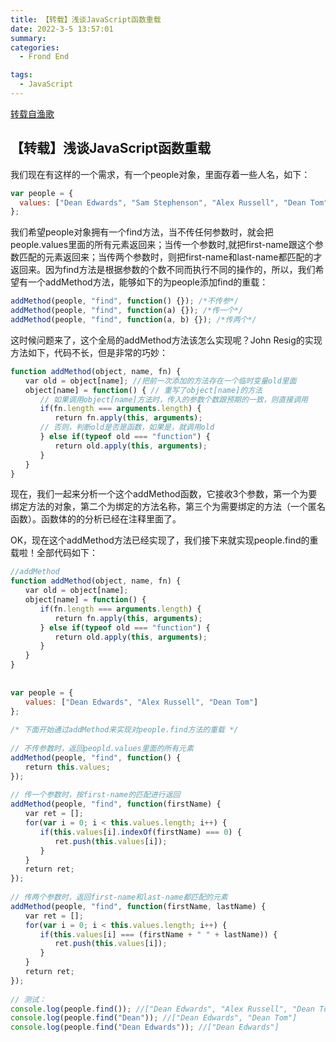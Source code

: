 ```yaml
---
title: 【转载】浅谈JavaScript函数重载
date: 2022-3-5 13:57:01
summary: 
categories: 
  - Frond End

tags:
  - JavaScript
---
```


[转载自渔歌](https://www.cnblogs.com/yugege/p/5539020.html)

## 【转载】浅谈JavaScript函数重载

我们现在有这样的一个需求，有一个people对象，里面存着一些人名，如下：

```js
var people = {
  values: ["Dean Edwards", "Sam Stephenson", "Alex Russell", "Dean Tom"]
};
```

我们希望people对象拥有一个find方法，当不传任何参数时，就会把people.values里面的所有元素返回来；当传一个参数时,就把first-name跟这个参数匹配的元素返回来；当传两个参数时，则把first-name和last-name都匹配的才返回来。因为find方法是根据参数的个数不同而执行不同的操作的，所以，我们希望有一个addMethod方法，能够如下的为people添加find的重载：

```js
addMethod(people, "find", function() {}); /*不传参*/
addMethod(people, "find", function(a) {}); /*传一个*/
addMethod(people, "find", function(a, b) {}); /*传两个*/
```

这时候问题来了，这个全局的addMethod方法该怎么实现呢？John Resig的实现方法如下，代码不长，但是非常的巧妙：

```js
function addMethod(object, name, fn) {
　　var old = object[name]; //把前一次添加的方法存在一个临时变量old里面
　　object[name] = function() { // 重写了object[name]的方法
　　　　// 如果调用object[name]方法时，传入的参数个数跟预期的一致，则直接调用
　　　　if(fn.length === arguments.length) {
　　　　　　return fn.apply(this, arguments);
　　　　// 否则，判断old是否是函数，如果是，就调用old
　　　　} else if(typeof old === "function") {
　　　　　　return old.apply(this, arguments);
　　　　}
　　}
}
```

现在，我们一起来分析一个这个addMethod函数，它接收3个参数，第一个为要绑定方法的对象，第二个为绑定的方法名称，第三个为需要绑定的方法（一个匿名函数）。函数体的的分析已经在注释里面了。

OK，现在这个addMethod方法已经实现了，我们接下来就实现people.find的重载啦！全部代码如下：

```js
//addMethod
function addMethod(object, name, fn) {
　　var old = object[name];
　　object[name] = function() {
　　　　if(fn.length === arguments.length) {
　　　　　　return fn.apply(this, arguments);
　　　　} else if(typeof old === "function") {
　　　　　　return old.apply(this, arguments);
　　　　}
　　}
}
 
 
var people = {
　　values: ["Dean Edwards", "Alex Russell", "Dean Tom"]
};
 
/* 下面开始通过addMethod来实现对people.find方法的重载 */
 
// 不传参数时，返回peopld.values里面的所有元素
addMethod(people, "find", function() {
　　return this.values;
});
 
// 传一个参数时，按first-name的匹配进行返回
addMethod(people, "find", function(firstName) {
　　var ret = [];
　　for(var i = 0; i < this.values.length; i++) {
　　　　if(this.values[i].indexOf(firstName) === 0) {
　　　　　　ret.push(this.values[i]);
　　　　}
　　}
　　return ret;
});
 
// 传两个参数时，返回first-name和last-name都匹配的元素
addMethod(people, "find", function(firstName, lastName) {
　　var ret = [];
　　for(var i = 0; i < this.values.length; i++) {
　　　　if(this.values[i] === (firstName + " " + lastName)) {
　　　　　　ret.push(this.values[i]);
　　　　}
　　}
　　return ret;
});
 
// 测试：
console.log(people.find()); //["Dean Edwards", "Alex Russell", "Dean Tom"]
console.log(people.find("Dean")); //["Dean Edwards", "Dean Tom"]
console.log(people.find("Dean Edwards")); //["Dean Edwards"]
```